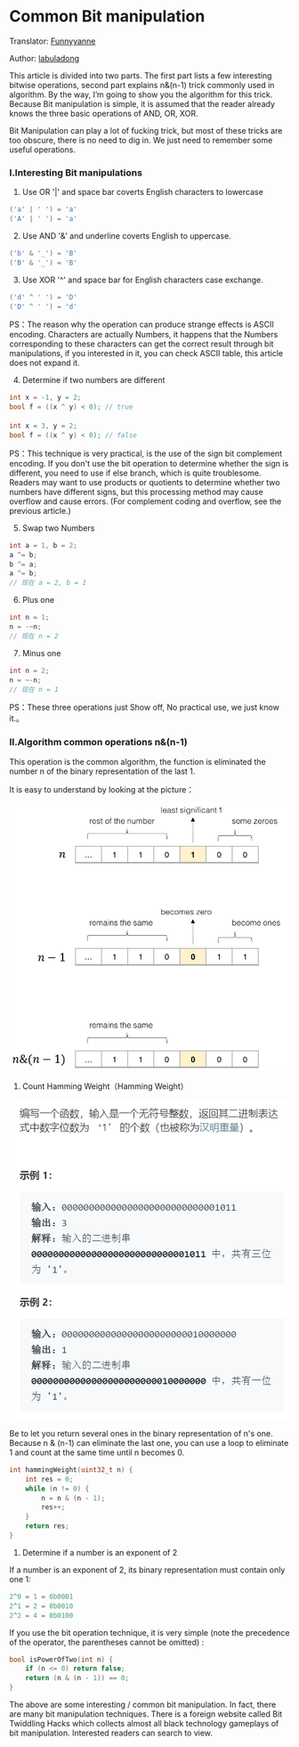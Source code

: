 # Common Bit manipulation

Translator: [Funnyyanne](https://github.com/Funnyyanne)

Author: [labuladong](https://github.com/labuladong)

This article is divided into two parts. The first part lists a few interesting bitwise operations, second part explains n&(n-1) trick commonly used in algorithm. By the way, I’m going to show you the algorithm for this trick. Because Bit manipulation is simple, it is assumed that the reader already knows the three basic operations of AND, OR, XOR.

Bit Manipulation can play a lot of fucking trick, but most of these tricks are too obscure, there is no need to dig in. We just need to remember some useful operations.

### Ⅰ.Interesting Bit manipulations


1. Use OR '|' and space bar coverts English characters to lowercase

```c
('a' | ' ') = 'a'
('A' | ' ') = 'a'
```

2. Use AND '&' and underline coverts English to uppercase.

```c
('b' & '_') = 'B'
('B' & '_') = 'B'
```

3. Use XOR '^' and space bar for English characters case exchange.  

```c
('d' ^ ' ') = 'D'
('D' ^ ' ') = 'd'
```

PS：The reason why the operation can produce strange effects is ASCII encoding. Characters are actually Numbers, it happens that the Numbers corresponding to these characters can get the correct result through bit manipulations, if you interested in it, you can check ASCII table, this article does not expand it.

4. Determine if two numbers are different

```c
int x = -1, y = 2;
bool f = ((x ^ y) < 0); // true

int x = 3, y = 2;
bool f = ((x ^ y) < 0); // false
```

PS：This technique is very practical, is the use of the sign bit complement encoding. If you don't use the bit operation to determine whether the sign is different, you need to use if else branch, which is quite troublesome. Readers may want to use products or quotients to determine whether two numbers have different signs, but this processing method may cause overflow and cause errors. (For complement coding and overflow, see the previous article.)

5. Swap two Numbers

```c
int a = 1, b = 2;
a ^= b;
b ^= a;
a ^= b;
// 现在 a = 2, b = 1
```

6. Plus one

```c
int n = 1;
n = -~n;
// 现在 n = 2
```

7. Minus one

```c
int n = 2;
n = ~-n;
// 现在 n = 1
```

PS：These three operations just Show off, No practical use, we just know it.。

### Ⅱ.Algorithm common operations n&(n-1)

This operation is the common algorithm, the function is eliminated the number n of the binary representation of the last 1.

It is easy to understand by looking at the picture：

![n](../Pictures/BitManipulation/1.png)

1. Count Hamming Weight（Hamming Weight）

![title](../Pictures/BitManipulation/title.png)

Be to let you return several ones in the binary representation of n's one. Because n & (n-1) can eliminate the last one, you can use a loop to eliminate 1 and count at the same time until n becomes 0.

```cpp
int hammingWeight(uint32_t n) {
    int res = 0;
    while (n != 0) {
        n = n & (n - 1);
        res++;
    }
    return res;
}
```

1. Determine if a number is an exponent of 2

If a number is an exponent of 2, its binary representation must contain only one 1:

```cpp
2^0 = 1 = 0b0001
2^1 = 2 = 0b0010
2^2 = 4 = 0b0100
```

If you use the bit operation technique, it is very simple (note the precedence of the operator, the parentheses cannot be omitted) :

```cpp
bool isPowerOfTwo(int n) {
    if (n <= 0) return false;
    return (n & (n - 1)) == 0;
}
```

The above are some interesting / common bit manipulation. In fact, there are many bit manipulation techniques. There is a foreign website called Bit Twiddling Hacks which collects almost all black technology gameplays of bit manipulation. Interested readers can search to view.
